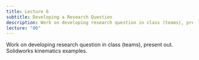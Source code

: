 ```yaml
---
title: Lecture 6
subtitle: Developing a Research Question
description: Work on developing research question in class (teams), present out.  Solidworks kinematics examples.  
lecture: "06"
---
```


Work on developing research question in class (teams), present out.  Solidworks kinematics examples.  
